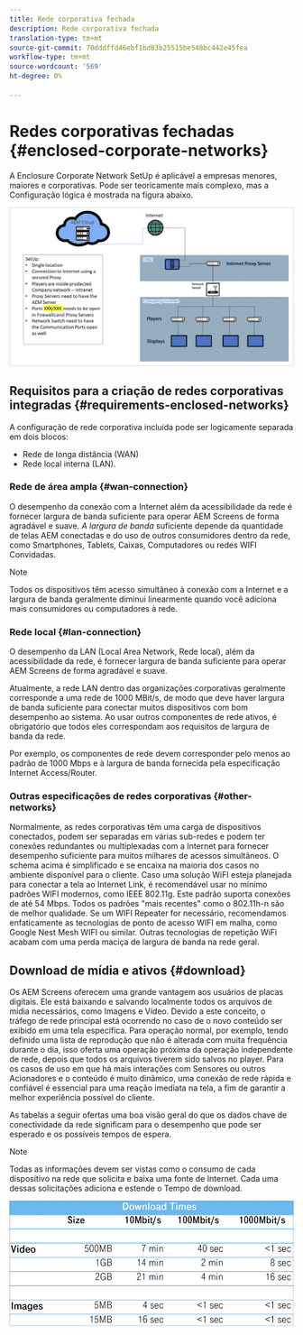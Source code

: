```yaml
---
title: Rede corporativa fechada
description: Rede corporativa fechada
translation-type: tm+mt
source-git-commit: 70dddffd46ebf1bd83b25515be548bc442e45fea
workflow-type: tm+mt
source-wordcount: '569'
ht-degree: 0%

---
```



# Redes corporativas fechadas {#enclosed-corporate-networks}

A Enclosure Corporate Network SetUp é aplicável a empresas menores, maiores e corporativas. Pode ser teoricamente mais complexo, mas a Configuração lógica é mostrada na figura abaixo.

![](/help/using/assets/enclosed-network-1.png)

## Requisitos para a criação de redes corporativas integradas {#requirements-enclosed-networks}

A configuração de rede corporativa incluída pode ser logicamente separada em dois blocos:

* Rede de longa distância (WAN)
* Rede local interna (LAN).

### Rede de área ampla {#wan-connection}

O desempenho da conexão com a Internet além da acessibilidade da rede é fornecer largura de banda suficiente para operar AEM Screens de forma agradável e suave.
*A largura de banda* suficiente depende da quantidade de telas AEM conectadas e do uso de outros consumidores dentro da rede, como Smartphones, Tablets, Caixas, Computadores ou redes WIFI Convidadas.

>[!NOTE]
>Todos os dispositivos têm acesso simultâneo à conexão com a Internet e a largura de banda geralmente diminui linearmente quando você adiciona mais consumidores ou computadores à rede.

### Rede local {#lan-connection}

O desempenho da LAN (Local Area Network, Rede local), além da acessibilidade da rede, é fornecer largura de banda suficiente para operar AEM Screens de forma agradável e suave.

Atualmente, a rede LAN dentro das organizações corporativas geralmente corresponde a uma rede de 1000 MBit/s, de modo que deve haver largura de banda suficiente para conectar muitos dispositivos com bom desempenho ao sistema. Ao usar outros componentes de rede ativos, é obrigatório que todos eles correspondam aos requisitos de largura de banda da rede.

Por exemplo, os componentes de rede devem corresponder pelo menos ao padrão de 1000 Mbps e à largura de banda fornecida pela especificação Internet Access/Router.

### Outras especificações de redes corporativas {#other-networks}

Normalmente, as redes corporativas têm uma carga de dispositivos conectados, podem ser separadas em várias sub-redes e podem ter conexões redundantes ou multiplexadas com a Internet para fornecer desempenho suficiente para muitos milhares de acessos simultâneos.
O schema acima é simplificado e se encaixa na maioria dos casos no ambiente disponível para o cliente.
Caso uma solução WiFI esteja planejada para conectar a tela ao Internet Link, é recomendável usar no mínimo padrões WIFI modernos, como IEEE 802.11g. Este padrão suporta conexões de até 54 Mbps. Todos os padrões &quot;mais recentes&quot; como o 802.11h-n são de melhor qualidade. Se um WIFI Repeater for necessário, recomendamos enfaticamente as tecnologias de ponto de acesso WIFI em malha, como Google Nest Mesh WIFI ou similar.
Outras tecnologias de repetição WiFi acabam com uma perda maciça de largura de banda na rede geral.

## Download de mídia e ativos {#download}

Os AEM Screens oferecem uma grande vantagem aos usuários de placas digitais. Ele está baixando e salvando localmente todos os arquivos de mídia necessários, como Imagens e Vídeo. Devido a este conceito, o tráfego de rede principal está ocorrendo no caso de o novo conteúdo ser exibido em uma tela específica.
Para operação normal, por exemplo, tendo definido uma lista de reprodução que não é alterada com muita frequência durante o dia, isso oferta uma operação próxima da operação independente de rede, depois que todos os arquivos tiverem sido salvos no player. Para os casos de uso em que há mais interações com Sensores ou outros Acionadores e o conteúdo é muito dinâmico, uma conexão de rede rápida e confiável é essencial para uma reação imediata na tela, a fim de garantir a melhor experiência possível do cliente.

As tabelas a seguir ofertas uma boa visão geral do que os dados chave de conectividade da rede significam para o desempenho que pode ser esperado e os possíveis tempos de espera.

>[!NOTE]
>Todas as informações devem ser vistas como o consumo de cada dispositivo na rede que solicita e baixa uma fonte de Internet. Cada uma dessas solicitações adiciona e estende o Tempo de download.

![](/help/using/assets/enclosed-network-download.png)